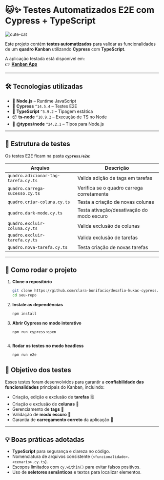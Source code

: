 # 🐱✨ Testes Automatizados E2E com Cypress + TypeScript

![cute-cat](https://media.giphy.com/media/JIX9t2j0ZTN9S/giphy.gif)

Este projeto contém **testes automatizados** para validar as funcionalidades de um **quadro Kanban** utilizando **Cypress** com **TypeScript**.

A aplicação testada está disponível em:  
👉 **[Kanban App](https://kanban-dusky-five.vercel.app/)**

---

## 🛠️ Tecnologias utilizadas

- 🌲 **Node.js** – Runtime JavaScript
- 🧪 **Cypress** `^14.5.4` – Testes E2E
- 🔷 **TypeScript** `^5.9.2` – Tipagem estática
- 📦 **ts-node** `^10.9.2` – Execução de TS no Node
- 📝 **@types/node** `^24.2.1` – Tipos para Node.js

---

## 📂 Estrutura de testes

Os testes E2E ficam na pasta **`cypress/e2e`**:

| Arquivo | Descrição |
|---------|-----------|
| `quadro.adicionar-tag-tarefa.cy.ts` | Valida adição de tags em tarefas |
| `quadro.carrega-sucesso.cy.ts` | Verifica se o quadro carrega corretamente |
| `quadro.criar-coluna.cy.ts` | Testa a criação de novas colunas |
| `quadro.dark-mode.cy.ts` | Testa ativação/desativação do modo escuro |
| `quadro.excluir-coluna.cy.ts` | Valida exclusão de colunas |
| `quadro.excluir-tarefa.cy.ts` | Valida exclusão de tarefas |
| `quadro.nova-tarefa.cy.ts` | Testa criação de novas tarefas |

---

## 🚀 Como rodar o projeto

1. **Clone o repositório**
    ```bash
    git clone https://github.com/clara-bonifacio/desafio-kukac-cypress.git
    cd seu-repo
    ```
2. **Instale as dependências**
    ```bash
    npm install
    ```
3. **Abrir Cypress no modo interativo**
    ```bash
    npm run cypress:open
    ```
    ```
4. **Rodar os testes no modo headless**
    ```bash
    npm run e2e
    ```

## 🎯 Objetivo dos testes

Esses testes foram desenvolvidos para garantir a **confiabilidade das funcionalidades** principais do Kanban, incluindo:

- Criação, edição e exclusão de **tarefas** 🗒️
- Criação e exclusão de **colunas** 📌
- Gerenciamento de **tags** 🎨
- Validação de **modo escuro** 🌙
- Garantia de **carregamento correto** da aplicação 🚀

---

## 💡 Boas práticas adotadas

- **TypeScript** para segurança e clareza no código.
- Nomenclatura de arquivos consistente (`<funcionalidade>.<cenario>.cy.ts`).
- Escopos limitados com `cy.within()` para evitar falsos positivos.
- Uso de **seletores semânticos** e textos para localizar elementos.

